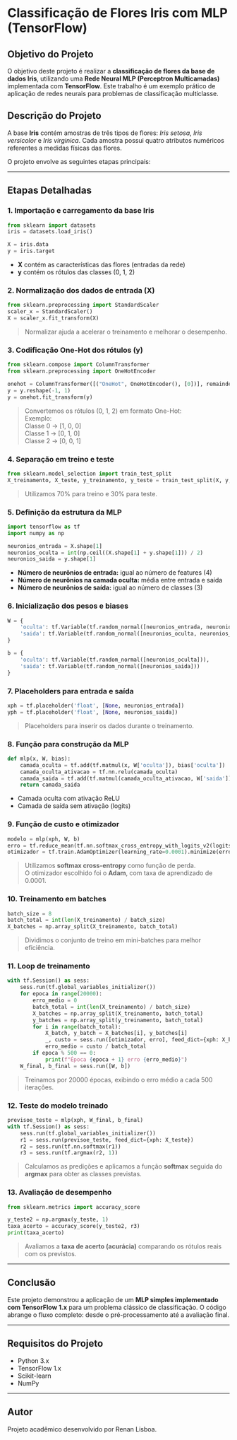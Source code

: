 
# Classificação de Flores Iris com MLP (TensorFlow)

## Objetivo do Projeto

O objetivo deste projeto é realizar a **classificação de flores da base de dados Iris**, utilizando uma **Rede Neural MLP (Perceptron Multicamadas)** implementada com **TensorFlow**. Este trabalho é um exemplo prático de aplicação de redes neurais para problemas de classificação multiclasse.

## Descrição do Projeto

A base **Iris** contém amostras de três tipos de flores: *Iris setosa*, *Iris versicolor* e *Iris virginica*. Cada amostra possui quatro atributos numéricos referentes a medidas físicas das flores.

O projeto envolve as seguintes etapas principais:

---

## Etapas Detalhadas

### 1. Importação e carregamento da base Iris

```python
from sklearn import datasets
iris = datasets.load_iris()

X = iris.data
y = iris.target
```

- **X** contém as características das flores (entradas da rede)
- **y** contém os rótulos das classes (0, 1, 2)

### 2. Normalização dos dados de entrada (X)

```python
from sklearn.preprocessing import StandardScaler
scaler_x = StandardScaler()
X = scaler_x.fit_transform(X)
```

> Normalizar ajuda a acelerar o treinamento e melhorar o desempenho.

### 3. Codificação One-Hot dos rótulos (y)

```python
from sklearn.compose import ColumnTransformer 
from sklearn.preprocessing import OneHotEncoder

onehot = ColumnTransformer([("OneHot", OneHotEncoder(), [0])], remainder="passthrough")
y = y.reshape(-1, 1)
y = onehot.fit_transform(y)
```

> Convertemos os rótulos (0, 1, 2) em formato One-Hot:  
Exemplo:  
Classe 0 → [1, 0, 0]  
Classe 1 → [0, 1, 0]  
Classe 2 → [0, 0, 1]

### 4. Separação em treino e teste

```python
from sklearn.model_selection import train_test_split
X_treinamento, X_teste, y_treinamento, y_teste = train_test_split(X, y, test_size=0.3)
```

> Utilizamos 70% para treino e 30% para teste.

### 5. Definição da estrutura da MLP

```python
import tensorflow as tf
import numpy as np

neuronios_entrada = X.shape[1]
neuronios_oculta = int(np.ceil((X.shape[1] + y.shape[1])) / 2)
neuronios_saida = y.shape[1]
```

- **Número de neurônios de entrada:** igual ao número de features (4)
- **Número de neurônios na camada oculta:** média entre entrada e saída
- **Número de neurônios de saída:** igual ao número de classes (3)

### 6. Inicialização dos pesos e biases

```python
W = {
    'oculta': tf.Variable(tf.random_normal([neuronios_entrada, neuronios_oculta])),
    'saida': tf.Variable(tf.random_normal([neuronios_oculta, neuronios_saida]))
}

b = {
    'oculta': tf.Variable(tf.random_normal([neuronios_oculta])),
    'saida': tf.Variable(tf.random_normal([neuronios_saida]))
}
```

### 7. Placeholders para entrada e saída

```python
xph = tf.placeholder('float', [None, neuronios_entrada])
yph = tf.placeholder('float', [None, neuronios_saida])
```

> Placeholders para inserir os dados durante o treinamento.

### 8. Função para construção da MLP

```python
def mlp(x, W, bias):
    camada_oculta = tf.add(tf.matmul(x, W['oculta']), bias['oculta'])
    camada_oculta_ativacao = tf.nn.relu(camada_oculta)
    camada_saida = tf.add(tf.matmul(camada_oculta_ativacao, W['saida']), bias['saida'])
    return camada_saida
```

- Camada oculta com ativação ReLU
- Camada de saída sem ativação (logits)

### 9. Função de custo e otimizador

```python
modelo = mlp(xph, W, b)
erro = tf.reduce_mean(tf.nn.softmax_cross_entropy_with_logits_v2(logits=modelo, labels=yph))
otimizador = tf.train.AdamOptimizer(learning_rate=0.0001).minimize(erro)
```

> Utilizamos **softmax cross-entropy** como função de perda.  
O otimizador escolhido foi o **Adam**, com taxa de aprendizado de 0.0001.

### 10. Treinamento em batches

```python
batch_size = 8
batch_total = int(len(X_treinamento) / batch_size)
X_batches = np.array_split(X_treinamento, batch_total)
```

> Dividimos o conjunto de treino em mini-batches para melhor eficiência.

### 11. Loop de treinamento

```python
with tf.Session() as sess:
    sess.run(tf.global_variables_initializer())
    for epoca in range(20000):
        erro_medio = 0
        batch_total = int(len(X_treinamento) / batch_size)
        X_batches = np.array_split(X_treinamento, batch_total)
        y_batches = np.array_split(y_treinamento, batch_total)
        for i in range(batch_total):
            X_batch, y_batch = X_batches[i], y_batches[i]
            _, custo = sess.run([otimizador, erro], feed_dict={xph: X_batch, yph: y_batch})
            erro_medio = custo / batch_total
        if epoca % 500 == 0:
            print(f"Época {epoca + 1} erro {erro_medio}")
    W_final, b_final = sess.run([W, b])
```

> Treinamos por 20000 épocas, exibindo o erro médio a cada 500 iterações.

### 12. Teste do modelo treinado

```python
previsoe_teste = mlp(xph, W_final, b_final)
with tf.Session() as sess:
    sess.run(tf.global_variables_initializer())
    r1 = sess.run(previsoe_teste, feed_dict={xph: X_teste})
    r2 = sess.run(tf.nn.softmax(r1))
    r3 = sess.run(tf.argmax(r2, 1))
```

> Calculamos as predições e aplicamos a função **softmax** seguida do **argmax** para obter as classes previstas.

### 13. Avaliação de desempenho

```python
from sklearn.metrics import accuracy_score

y_teste2 = np.argmax(y_teste, 1)
taxa_acerto = accuracy_score(y_teste2, r3)
print(taxa_acerto)
```

> Avaliamos a **taxa de acerto (acurácia)** comparando os rótulos reais com os previstos.

---

## Conclusão

Este projeto demonstrou a aplicação de um **MLP simples implementado com TensorFlow 1.x** para um problema clássico de classificação. O código abrange o fluxo completo: desde o pré-processamento até a avaliação final.

---

## Requisitos do Projeto

- Python 3.x
- TensorFlow 1.x
- Scikit-learn
- NumPy

---

## Autor

Projeto acadêmico desenvolvido por Renan Lisboa.
